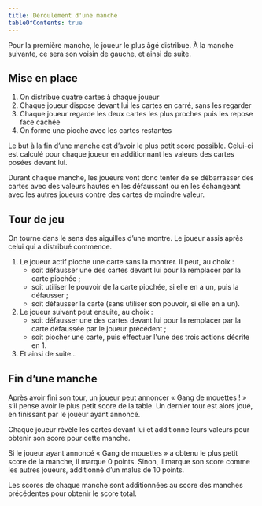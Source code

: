 ```yaml
---
title: Déroulement d'une manche
tableOfContents: true
---
```


Pour la première manche, le joueur le plus âgé distribue. À la manche suivante, ce sera son voisin de gauche, et ainsi 
de suite.

## Mise en place

1. On distribue quatre cartes à chaque joueur
2. Chaque joueur dispose devant lui les cartes en carré, sans les regarder
3. Chaque joueur regarde les deux cartes les plus proches puis les repose face cachée
4. On forme une pioche avec les cartes restantes

Le but à la fin d’une manche est d’avoir le plus petit score possible. Celui-ci est calculé pour chaque joueur en 
additionnant les valeurs des cartes posées devant lui.

Durant chaque manche, les joueurs vont donc tenter de se débarrasser des cartes avec des valeurs hautes en les 
défaussant ou en les échangeant avec les autres joueurs contre des cartes de moindre valeur.

## Tour de jeu

On tourne dans le sens des aiguilles d’une montre. Le joueur assis après celui qui a distribué commence.

1. Le joueur actif pioche une carte sans la montrer. Il peut, au choix :
   - soit défausser une des cartes devant lui pour la remplacer par la carte piochée ;
   - soit utiliser le pouvoir de la carte piochée, si elle en a un, puis la défausser ;
   - soit défausser la carte (sans utiliser son pouvoir, si elle en a un).
2. Le joueur suivant peut ensuite, au choix :
   - soit défausser une des cartes devant lui pour la remplacer par la carte défaussée par le joueur précédent ;
   - soit piocher une carte, puis effectuer l'une des trois actions décrite en 1.
3. Et ainsi de suite…

## Fin d’une manche

Après avoir fini son tour, un joueur peut annoncer « Gang de mouettes ! » s’il pense avoir le plus petit score 
de la table. Un dernier tour est alors joué, en finissant par le joueur ayant annoncé.

Chaque joueur révèle les cartes devant lui et additionne leurs valeurs pour obtenir son score pour cette manche.

Si le joueur ayant annoncé « Gang de mouettes » a obtenu le plus petit score de la manche, il marque 0 points. 
Sinon, il marque son score comme les autres joueurs, additionné d’un malus de 10 points.

Les scores de chaque manche sont additionnées au score des manches précédentes pour obtenir le score total.
